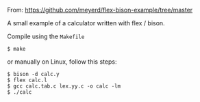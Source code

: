 From: https://github.com/meyerd/flex-bison-example/tree/master


A small example of a calculator written with flex / bison.

Compile using the `Makefile` 

    $ make

or manually on Linux, follow this steps:

    $ bison -d calc.y
    $ flex calc.l
    $ gcc calc.tab.c lex.yy.c -o calc -lm
    $ ./calc
